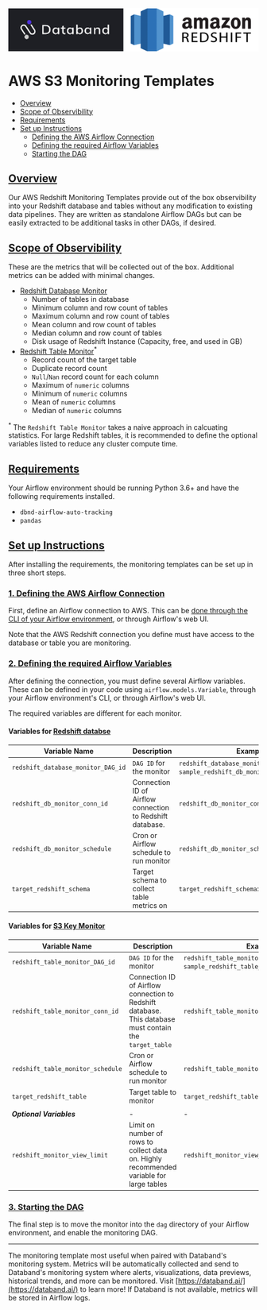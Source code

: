 ![Databand & AWS  S3 Logo](https://raw.githubusercontent.com/kalebinn/dbnd_doc_resources/main/redshift%2Bdbnd.png)
# AWS S3 Monitoring Templates
- [Overview](#overview)
- [Scope of Observibility](#scope_of_observibility)
- [Requirements](#requirements)
- [Set up Instructions](#setup-instructions)
    - [Defining the AWS Airflow Connection](#airflow-connections)
    - [Defining the required Airflow Variables](#airflow-variables)
    - [Starting the DAG](#dag-start)



## [Overview](#overview) 
Our AWS Redshift Monitoring Templates provide out of the box observibility into your Redshift database and tables without any modification to existing data pipelines. They are written as standalone Airflow DAGs but can be easily extracted to be additional tasks in other DAGs, if desired. 

## [Scope of Observibility](#scope_of_observibility)
These are the metrics that will be collected out of the box. Additional metrics can be added with minimal changes.
 
- [Redshift Database Monitor](./redshift_database_monitor.py)
    - Number of tables in database 
    - Minimum column and row count of tables 
    - Maximum column and row count of tables 
    - Mean column and row count of tables 
    - Median column and row count of tables 
    - Disk usage of Redshift Instance (Capacity, free, and used in GB)
- [Redshift Table Monitor](./redshift_table_monitor.py)<sup>*</sup>
    - Record count of the target table 
    - Duplicate record count 
    - `Null`/`Nan` record count for each column 
    - Maximum of `numeric` columns
    - Minimum of `numeric` columns
    - Mean of `numeric` columns 
    - Median of `numeric` columns

<sup>*</sup> The `Redshift Table Monitor` takes a naive approach in calcuating statistics. For large Redshift tables, it is recommended to define the optional variables listed to reduce any cluster compute time. 

## [Requirements](#requirements)
Your Airflow environment should be running Python 3.6+ and have the following requirements installed.
- `dbnd-airflow-auto-tracking`
- `pandas` 

## [Set up Instructions](#setup-instructions)
After installing the requirements, the monitoring templates can be set up in three short steps. 

### [1. Defining the AWS Airflow Connection](#airflow-connections)
First, define an Airflow connection to AWS. This can be [done through the CLI of your Airflow environment](https://airflow.apache.org/docs/apache-airflow/stable/howto/connection.html), or through Airflow's web UI.

Note that the AWS Redshift connection you define must have access to the database or table you are monitoring. 

### [2. Defining the required Airflow Variables](#airflow-variables)
After defining the connection, you must define several Airflow variables. These can be defined in your code using `airflow.models.Variable`, through your Airflow environment's CLI, or through Airflow's web UI.

The required variables are different for each monitor. 

#### Variables for [Redshift databse](./redshift_database_monitor.py)
| Variable Name | Description | Example |
|---------------|-------------|---------|
|`redshift_database_monitor_DAG_id`| `DAG ID` for the monitor | `redshift_database_monitor_DAG_id`: `sample_redshift_db_monitor`|
|`redshift_db_monitor_conn_id`| Connection ID of Airflow connection to Redshift database. | `redshift_db_monitor_conn_id`:`redshift_conn`|
|`redshift_db_monitor_schedule`| Cron or Airflow schedule to run monitor | `redshift_db_monitor_schedule`:`0 1 * * *`| 
| `target_redshift_schema` | Target schema to collect table metrics on | `target_redshift_schema`:`public`|

#### Variables for [S3 Key Monitor](./redshift_table_monitor.py)
| Variable Name | Description | Example | 
|---------------|-------------|---------|
|`redshift_table_monitor_DAG_id`| `DAG ID` for the monitor | `redshift_table_monitor_DAG_id`: `sample_redshift_table_monitor`|
|`redshift_table_monitor_conn_id` | Connection ID of Airflow connection to Redshift database. This database must contain the `target_table`| `redshift_table_monitor_conn_id`:`redshift_conn`|
|`redshift_table_monitor_schedule`| Cron or Airflow schedule to run monitor | `redshift_table_monitor_schedule`:`@daily`|
|`target_redshift_table`| Target table to monitor | `target_redshift_table`: `sample_table`|
| | | |
|***Optional Variables*** | - | - |
|`redshift_monitor_view_limit` | Limit on number of rows to collect data on. Highly recommended variable for large tables | `redshift_monitor_view_limit`:`1000`|

    
### [3. Starting the DAG](#dag-start)
The final step is to move the monitor into the `dag` directory of your Airflow environment, and enable the monitoring DAG. 

---
The monitoring template most useful when paired with Databand's monitoring system. Metrics will be automatically collected and send to Databand's monitoring system where alerts, visualizations, data previews, historical trends, and more can be monitored. Visit [https://databand.ai/](https://databand.ai/) to learn more! If Databand is not available, metrics will be stored in Airflow logs. 



